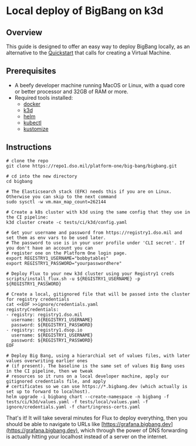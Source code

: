 # Local deploy of BigBang on k3d

## Overview

This guide is designed to offer an easy way to deploy BigBang locally, as an alternative to the [Quickstart](./quickstart.md) that calls for creating a Virtual Machine.

## Prerequisites

* A beefy developer machine running MacOS or Linux, with a quad core or better processor and 32GB of RAM or more.
* Required tools installed:
  * [docker](https://docs.docker.com/get-docker/)
  * [k3d](https://k3d.io/)
  * [helm](https://helm.sh/docs/intro/install/)
  * [kubectl](https://kubernetes.io/docs/tasks/tools/)
  * [kustomize](https://kustomize.io/)

## Instructions

```shell
# clone the repo
git clone https://repo1.dso.mil/platform-one/big-bang/bigbang.git

# cd into the new directory
cd bigbang

# The Elasticsearch stack (EFK) needs this if you are on Linux. Otherwise you can skip to the next command
sudo sysctl -w vm.max_map_count=262144

# Create a k8s cluster with k3d using the same config that they use in the CI pipeline:
k3d cluster create -c tests/ci/k3d/config.yaml

# Get your username and password from https://registry1.dso.mil and set them as env vars to be used later.
# The password to use is in your user profile under 'CLI secret'. If you don't have an account you can
# register one on the Platform One login page.
export REGISTRY1_USERNAME="bobbytables"
export REGISTRY1_PASSWORD="yourpasswordhere"

# Deploy Flux to your new k3d cluster using your Registry1 creds
scripts/install_flux.sh -u ${REGISTRY1_USERNAME} -p ${REGISTRY1_PASSWORD}

# Create a local, gitignored file that will be passed into the cluster for registry credentials
cat <<EOF >>ignore/credentials.yaml
registryCredentials:
- registry: registry1.dso.mil
  username: ${REGISTRY1_USERNAME}
  password: ${REGISTRY1_PASSWORD}
- registry: registry1.dsop.io
  username: ${REGISTRY1_USERNAME}
  password: ${REGISTRY1_PASSWORD}
EOF

# Deploy Big Bang, using a hierarchial set of values files, with later values overwriting earlier ones
# (if present). The baseline is the same set of values Big Bang uses in the CI pipeline, then we tweak
# resources so it runs on a local developer machine, apply our gitignored credentials file, and apply
# certificates so we can use https://*.bigbang.dev (which actually is set up to forward to localhost).
helm upgrade -i bigbang chart --create-namespace -n bigbang -f tests/ci/k3d/values.yaml -f tests/local/values.yaml -f ignore/credentials.yaml -f chart/ingress-certs.yaml
```

That's it! It will take several minutes for Flux to deploy everything, then you should be able to navigate to URLs like [https://grafana.bigbang.dev](https://grafana.bigbang.dev), which through the power of DNS forwarding is actually hitting your localhost instead of a server on the internet.
